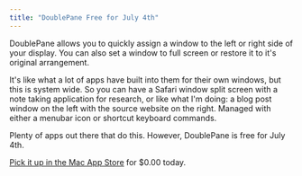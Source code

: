 ```yaml
---
title: "DoublePane Free for July 4th"
---
```

<p>DoublePane allows you to quickly assign a window to the left or right side of your display. You can also set a window to full screen or restore it to it's original arrangement.</p>
<p>It's like what a lot of apps have built into them for their own windows, but this is system wide. So you can have a Safari window split screen with a note taking application for research, or like what I'm doing: a blog post window on the left with the source website on the right. Managed with either a menubar icon or shortcut keyboard commands.</p>
<p>Plenty of apps out there that do this. However, DoublePane is free for July 4th.</p>
<p><a href="http://click.linksynergy.com/fs-bin/stat?id=6PFrOqNV4B8&offerid=146261&type=3&subid=0&tmpid=1826&RD_PARM1=http%253A%252F%252Fitunes.apple.com%252Fca%252Fapp%252Fdoublepane%252Fid409737246%253Fmt%253D12%2526uo%253D4%2526partnerId%253D30" target="itunes_store">Pick it up in the Mac App Store</a> for $0.00 today.</p>
